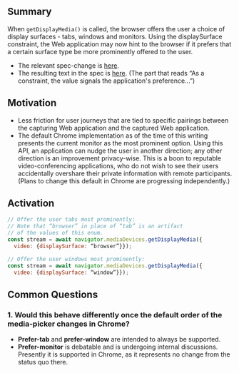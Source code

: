 ## Summary
When `getDisplayMedia()` is called, the browser offers the user a choice of display surfaces - tabs, windows and monitors. Using the displaySurface constraint, the Web application may now hint to the browser if it prefers that a certain surface type be more prominently offered to the user.

* The relevant spec-change is [here](https://github.com/w3c/mediacapture-screen-share/pull/186/files).
* The resulting text in the spec is [here](https://w3c.github.io/mediacapture-screen-share/#dfn-displaysurface). (The part that reads “As a constraint, the value signals the application's preference...”)

## Motivation
* Less friction for user journeys that are tied to specific pairings between the capturing Web application and the captured Web application.
* The default Chrome implementation as of the time of this writing presents the current monitor as the most prominent option. Using this API, an application can nudge the user in another direction; any other direction is an improvement privacy-wise. This is a boon to reputable video-conferencing applications, who do not wish to see their users accidentally overshare their private information with remote participants. (Plans to change this default in Chrome are progressing independently.)

## Activation
```js
// Offer the user tabs most prominently:
// Note that “browser” in place of “tab” is an artifact
// of the values of this enum.
const stream = await navigator.mediaDevices.getDisplayMedia({
  video: {displaySurface: “browser”}});

// Offer the user windows most prominently:
const stream = await navigator.mediaDevices.getDisplayMedia({
  video: {displaySurface: “window”}});
```

## Common Questions
### 1. Would this behave differently once the default order of the media-picker changes in Chrome?
* **Prefer-tab** and **prefer-window** are intended to always be supported.
* **Prefer-monitor** is debatable and is undergoing internal discussions. Presently it is supported in Chrome, as it represents no change from the status quo there.
